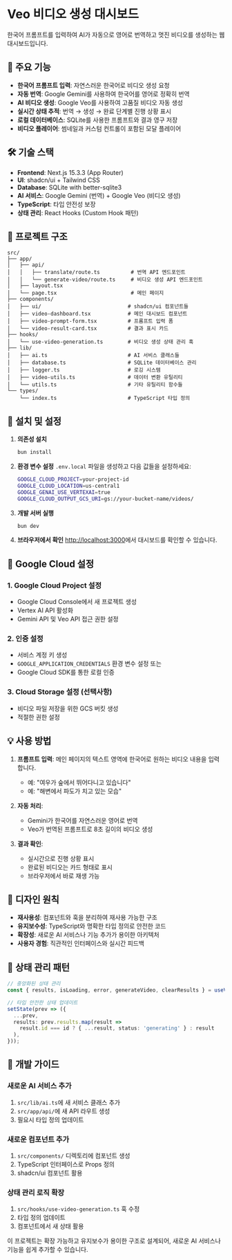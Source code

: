 # Veo 비디오 생성 대시보드

한국어 프롬프트를 입력하여 AI가 자동으로 영어로 번역하고 멋진 비디오를 생성하는 웹 대시보드입니다.

## 🚀 주요 기능

- **한국어 프롬프트 입력**: 자연스러운 한국어로 비디오 생성 요청
- **자동 번역**: Google Gemini를 사용하여 한국어를 영어로 정확히 번역
- **AI 비디오 생성**: Google Veo를 사용하여 고품질 비디오 자동 생성
- **실시간 상태 추적**: 번역 → 생성 → 완료 단계별 진행 상황 표시
- **로컬 데이터베이스**: SQLite를 사용한 프롬프트와 결과 영구 저장
- **비디오 플레이어**: 썸네일과 커스텀 컨트롤이 포함된 모달 플레이어

## 🛠 기술 스택

- **Frontend**: Next.js 15.3.3 (App Router)
- **UI**: shadcn/ui + Tailwind CSS
- **Database**: SQLite with better-sqlite3
- **AI 서비스**: Google Gemini (번역) + Google Veo (비디오 생성)
- **TypeScript**: 타입 안전성 보장
- **상태 관리**: React Hooks (Custom Hook 패턴)

## 📁 프로젝트 구조

```
src/
├── app/
│   ├── api/
│   │   ├── translate/route.ts          # 번역 API 엔드포인트
│   │   └── generate-video/route.ts     # 비디오 생성 API 엔드포인트
│   ├── layout.tsx
│   └── page.tsx                        # 메인 페이지
├── components/
│   ├── ui/                            # shadcn/ui 컴포넌트들
│   ├── video-dashboard.tsx            # 메인 대시보드 컴포넌트
│   ├── video-prompt-form.tsx          # 프롬프트 입력 폼
│   └── video-result-card.tsx          # 결과 표시 카드
├── hooks/
│   └── use-video-generation.ts        # 비디오 생성 상태 관리 훅
├── lib/
│   ├── ai.ts                          # AI 서비스 클래스들
│   ├── database.ts                    # SQLite 데이터베이스 관리
│   ├── logger.ts                      # 로깅 시스템
│   ├── video-utils.ts                 # 데이터 변환 유틸리티
│   └── utils.ts                       # 기타 유틸리티 함수들
└── types/
    └── index.ts                       # TypeScript 타입 정의
```

## 🔧 설치 및 설정

1. **의존성 설치**
   ```bash
   bun install
   ```

2. **환경 변수 설정**
   `.env.local` 파일을 생성하고 다음 값들을 설정하세요:
   ```bash
   GOOGLE_CLOUD_PROJECT=your-project-id
   GOOGLE_CLOUD_LOCATION=us-central1
   GOOGLE_GENAI_USE_VERTEXAI=true
   GOOGLE_CLOUD_OUTPUT_GCS_URI=gs://your-bucket-name/videos/
   ```

3. **개발 서버 실행**
   ```bash
   bun dev
   ```

4. **브라우저에서 확인**
   [http://localhost:3000](http://localhost:3000)에서 대시보드를 확인할 수 있습니다.

## 🔑 Google Cloud 설정

### 1. Google Cloud Project 설정
- Google Cloud Console에서 새 프로젝트 생성
- Vertex AI API 활성화
- Gemini API 및 Veo API 접근 권한 설정

### 2. 인증 설정
- 서비스 계정 키 생성
- `GOOGLE_APPLICATION_CREDENTIALS` 환경 변수 설정 또는
- Google Cloud SDK를 통한 로컬 인증

### 3. Cloud Storage 설정 (선택사항)
- 비디오 파일 저장을 위한 GCS 버킷 생성
- 적절한 권한 설정

## 💡 사용 방법

1. **프롬프트 입력**: 메인 페이지의 텍스트 영역에 한국어로 원하는 비디오 내용을 입력합니다.
   - 예: "여우가 숲에서 뛰어다니고 있습니다"
   - 예: "해변에서 파도가 치고 있는 모습"

2. **자동 처리**: 
   - Gemini가 한국어를 자연스러운 영어로 번역
   - Veo가 번역된 프롬프트로 8초 길이의 비디오 생성

3. **결과 확인**: 
   - 실시간으로 진행 상황 표시
   - 완료된 비디오는 카드 형태로 표시
   - 브라우저에서 바로 재생 가능

## 🎨 디자인 원칙

- **재사용성**: 컴포넌트와 훅을 분리하여 재사용 가능한 구조
- **유지보수성**: TypeScript와 명확한 타입 정의로 안전한 코드
- **확장성**: 새로운 AI 서비스나 기능 추가가 용이한 아키텍처
- **사용자 경험**: 직관적인 인터페이스와 실시간 피드백

## 🔄 상태 관리 패턴

```typescript
// 중앙화된 상태 관리
const { results, isLoading, error, generateVideo, clearResults } = useVideoGeneration();

// 타입 안전한 상태 업데이트
setState(prev => ({
  ...prev,
  results: prev.results.map(result =>
    result.id === id ? { ...result, status: 'generating' } : result
  ),
}));
```

## 🚦 개발 가이드

### 새로운 AI 서비스 추가
1. `src/lib/ai.ts`에 새 서비스 클래스 추가
2. `src/app/api/`에 새 API 라우트 생성
3. 필요시 타입 정의 업데이트

### 새로운 컴포넌트 추가
1. `src/components/` 디렉토리에 컴포넌트 생성
2. TypeScript 인터페이스로 Props 정의
3. shadcn/ui 컴포넌트 활용

### 상태 관리 로직 확장
1. `src/hooks/use-video-generation.ts` 훅 수정
2. 타입 정의 업데이트
3. 컴포넌트에서 새 상태 활용

이 프로젝트는 확장 가능하고 유지보수가 용이한 구조로 설계되어, 새로운 AI 서비스나 기능을 쉽게 추가할 수 있습니다.
